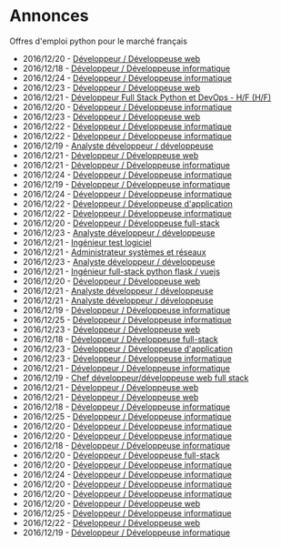 # Annonces

Offres d'emploi python pour le marché français

* 2016/12/20 - [Développeur / Développeuse web](http://www.pyjobs.fr/jobs/details/4384/developpeur-developpeuse-web "Développeur / Développeuse web")
* 2016/12/18 - [Développeur / Développeuse informatique](http://www.pyjobs.fr/jobs/details/4366/developpeur-developpeuse-informatique "Développeur / Développeuse informatique")
* 2016/12/24 - [Développeur / Développeuse informatique](http://www.pyjobs.fr/jobs/details/4409/developpeur-developpeuse-informatique "Développeur / Développeuse informatique")
* 2016/12/23 - [Développeur / Développeuse web](http://www.pyjobs.fr/jobs/details/4408/developpeur-developpeuse-web "Développeur / Développeuse web")
* 2016/12/21 - [Développeur Full Stack Python et DevOps - H/F (H/F)](http://www.pyjobs.fr/jobs/details/4394/developpeur-full-stack-python-et-devops-h-f-h-f "Développeur Full Stack Python et DevOps - H/F (H/F)")
* 2016/12/20 - [Développeur / Développeuse informatique](http://www.pyjobs.fr/jobs/details/4375/developpeur-developpeuse-informatique "Développeur / Développeuse informatique")
* 2016/12/23 - [Développeur / Développeuse web](http://www.pyjobs.fr/jobs/details/4407/developpeur-developpeuse-web "Développeur / Développeuse web")
* 2016/12/22 - [Développeur / Développeuse informatique](http://www.pyjobs.fr/jobs/details/4400/developpeur-developpeuse-informatique "Développeur / Développeuse informatique")
* 2016/12/22 - [Développeur / Développeuse informatique](http://www.pyjobs.fr/jobs/details/4399/developpeur-developpeuse-informatique "Développeur / Développeuse informatique")
* 2016/12/19 - [Analyste développeur / développeuse](http://www.pyjobs.fr/jobs/details/4370/analyste-developpeur-developpeuse "Analyste développeur / développeuse")
* 2016/12/21 - [Développeur / Développeuse web](http://www.pyjobs.fr/jobs/details/4393/developpeur-developpeuse-web "Développeur / Développeuse web")
* 2016/12/21 - [Développeur / Développeuse informatique](http://www.pyjobs.fr/jobs/details/4392/developpeur-developpeuse-informatique "Développeur / Développeuse informatique")
* 2016/12/24 - [Développeur / Développeuse informatique](http://www.pyjobs.fr/jobs/details/4413/developpeur-developpeuse-informatique "Développeur / Développeuse informatique")
* 2016/12/19 - [Développeur / Développeuse informatique](http://www.pyjobs.fr/jobs/details/4369/developpeur-developpeuse-informatique "Développeur / Développeuse informatique")
* 2016/12/24 - [Développeur / Développeuse informatique](http://www.pyjobs.fr/jobs/details/4414/developpeur-developpeuse-informatique "Développeur / Développeuse informatique")
* 2016/12/22 - [Développeur / Développeuse d'application](http://www.pyjobs.fr/jobs/details/4398/developpeur-developpeuse-dapplication "Développeur / Développeuse d'application")
* 2016/12/22 - [Développeur / Développeuse informatique](http://www.pyjobs.fr/jobs/details/4397/developpeur-developpeuse-informatique "Développeur / Développeuse informatique")
* 2016/12/20 - [Développeur / Développeuse full-stack](http://www.pyjobs.fr/jobs/details/4383/developpeur-developpeuse-full-stack "Développeur / Développeuse full-stack")
* 2016/12/23 - [Analyste développeur / développeuse](http://www.pyjobs.fr/jobs/details/4406/analyste-developpeur-developpeuse "Analyste développeur / développeuse")
* 2016/12/21 - [Ingénieur test logiciel](http://www.pyjobs.fr/jobs/details/4390/ingenieur-test-logiciel "Ingénieur test logiciel")
* 2016/12/21 - [Administrateur systèmes et réseaux](http://www.pyjobs.fr/jobs/details/4391/administrateur-systemes-et-reseaux "Administrateur systèmes et réseaux")
* 2016/12/23 - [Analyste développeur / développeuse](http://www.pyjobs.fr/jobs/details/4405/analyste-developpeur-developpeuse "Analyste développeur / développeuse")
* 2016/12/21 - [Ingénieur full-stack python flask / vuejs](http://www.pyjobs.fr/jobs/details/4389/ingenieur-full-stack-python-flask-vuejs "Ingénieur full-stack python flask / vuejs")
* 2016/12/20 - [Développeur / Développeuse web](http://www.pyjobs.fr/jobs/details/4382/developpeur-developpeuse-web "Développeur / Développeuse web")
* 2016/12/21 - [Analyste développeur / développeuse](http://www.pyjobs.fr/jobs/details/4387/analyste-developpeur-developpeuse "Analyste développeur / développeuse")
* 2016/12/21 - [Analyste développeur / développeuse](http://www.pyjobs.fr/jobs/details/4388/analyste-developpeur-developpeuse "Analyste développeur / développeuse")
* 2016/12/19 - [Développeur / Développeuse informatique](http://www.pyjobs.fr/jobs/details/4374/developpeur-developpeuse-informatique "Développeur / Développeuse informatique")
* 2016/12/25 - [Développeur / Développeuse informatique](http://www.pyjobs.fr/jobs/details/4417/developpeur-developpeuse-informatique "Développeur / Développeuse informatique")
* 2016/12/23 - [Développeur / Développeuse web](http://www.pyjobs.fr/jobs/details/4403/developpeur-developpeuse-web "Développeur / Développeuse web")
* 2016/12/18 - [Développeur / Développeuse full-stack](http://www.pyjobs.fr/jobs/details/4363/developpeur-developpeuse-full-stack "Développeur / Développeuse full-stack")
* 2016/12/23 - [Développeur / Développeuse d'application](http://www.pyjobs.fr/jobs/details/4402/developpeur-developpeuse-dapplication "Développeur / Développeuse d'application")
* 2016/12/23 - [Développeur / Développeuse informatique](http://www.pyjobs.fr/jobs/details/4404/developpeur-developpeuse-informatique "Développeur / Développeuse informatique")
* 2016/12/21 - [Développeur / Développeuse informatique](http://www.pyjobs.fr/jobs/details/4386/developpeur-developpeuse-informatique "Développeur / Développeuse informatique")
* 2016/12/19 - [Chef développeur/développeuse web full stack](http://www.pyjobs.fr/jobs/details/4373/chef-developpeur-developpeuse-web-full-stack "Chef développeur/développeuse web full stack")
* 2016/12/21 - [Développeur / Développeuse web](http://www.pyjobs.fr/jobs/details/4395/developpeur-developpeuse-web "Développeur / Développeuse web")
* 2016/12/21 - [Développeur / Développeuse web](http://www.pyjobs.fr/jobs/details/4396/developpeur-developpeuse-web "Développeur / Développeuse web")
* 2016/12/18 - [Développeur / Développeuse informatique](http://www.pyjobs.fr/jobs/details/4367/developpeur-developpeuse-informatique "Développeur / Développeuse informatique")
* 2016/12/25 - [Développeur / Développeuse informatique](http://www.pyjobs.fr/jobs/details/4416/developpeur-developpeuse-informatique "Développeur / Développeuse informatique")
* 2016/12/20 - [Développeur / Développeuse informatique](http://www.pyjobs.fr/jobs/details/4379/developpeur-developpeuse-informatique "Développeur / Développeuse informatique")
* 2016/12/20 - [Développeur / Développeuse informatique](http://www.pyjobs.fr/jobs/details/4377/developpeur-developpeuse-informatique "Développeur / Développeuse informatique")
* 2016/12/18 - [Développeur / Développeuse informatique](http://www.pyjobs.fr/jobs/details/4365/developpeur-developpeuse-informatique "Développeur / Développeuse informatique")
* 2016/12/20 - [Développeur / Développeuse full-stack](http://www.pyjobs.fr/jobs/details/4381/developpeur-developpeuse-full-stack "Développeur / Développeuse full-stack")
* 2016/12/20 - [Développeur / Développeuse informatique](http://www.pyjobs.fr/jobs/details/4378/developpeur-developpeuse-informatique "Développeur / Développeuse informatique")
* 2016/12/24 - [Développeur / Développeuse informatique](http://www.pyjobs.fr/jobs/details/4412/developpeur-developpeuse-informatique "Développeur / Développeuse informatique")
* 2016/12/20 - [Développeur / Développeuse informatique](http://www.pyjobs.fr/jobs/details/4376/developpeur-developpeuse-informatique "Développeur / Développeuse informatique")
* 2016/12/20 - [Développeur / Développeuse informatique](http://www.pyjobs.fr/jobs/details/4380/developpeur-developpeuse-informatique "Développeur / Développeuse informatique")
* 2016/12/20 - [Développeur / Développeuse web](http://www.pyjobs.fr/jobs/details/4385/developpeur-developpeuse-web "Développeur / Développeuse web")
* 2016/12/25 - [Développeur / Développeuse informatique](http://www.pyjobs.fr/jobs/details/4415/developpeur-developpeuse-informatique "Développeur / Développeuse informatique")
* 2016/12/22 - [Développeur / Développeuse web](http://www.pyjobs.fr/jobs/details/4401/developpeur-developpeuse-web "Développeur / Développeuse web")
* 2016/12/19 - [Développeur / Développeuse informatique](http://www.pyjobs.fr/jobs/details/4372/developpeur-developpeuse-informatique "Développeur / Développeuse informatique")


